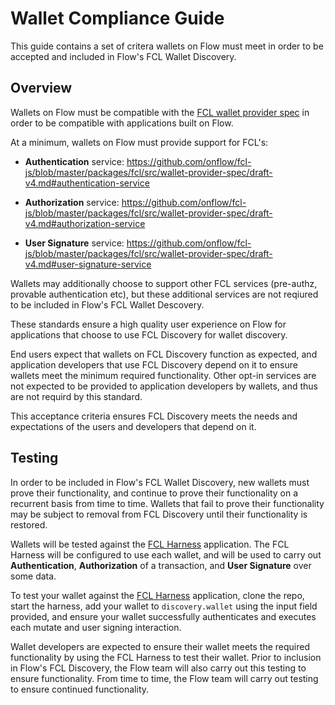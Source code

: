 # Wallet Compliance Guide

This guide contains a set of critera wallets on Flow must meet in order to be accepted and included in Flow's FCL Wallet Discovery.

## Overview

Wallets on Flow must be compatible with the [FCL wallet provider spec](https://github.com/onflow/fcl-js/blob/master/packages/fcl/src/wallet-provider-spec/draft-v4.md) in order to be compatible with applications built on Flow.

At a minimum, wallets on Flow must provide support for FCL's:

- **Authentication** service: https://github.com/onflow/fcl-js/blob/master/packages/fcl/src/wallet-provider-spec/draft-v4.md#authentication-service

- **Authorization** service: https://github.com/onflow/fcl-js/blob/master/packages/fcl/src/wallet-provider-spec/draft-v4.md#authorization-service

- **User Signature** service: https://github.com/onflow/fcl-js/blob/master/packages/fcl/src/wallet-provider-spec/draft-v4.md#user-signature-service

Wallets may additionally choose to support other FCL services (pre-authz, provable authentication etc), but these additional services are not reqiured to be included in Flow's FCL Wallet Descovery.

These standards ensure a high quality user experience on Flow for applications that choose to use FCL Discovery for wallet discovery. 

End users expect that wallets on FCL Discovery function as expected, and application developers that use FCL Discovery depend on it to ensure wallets meet the minimum required functionality. Other opt-in services are not expected to be provided to application developers by wallets, and thus are not requird by this standard.

This acceptance criteria ensures FCL Discovery meets the needs and expectations of the users and developers that depend on it. 

## Testing

In order to be included in Flow's FCL Wallet Discovery, new wallets must prove their functionality, and continue to prove their functionality on a recurrent basis from time to time. Wallets that fail to prove their functionality may be subject to removal from FCL Discovery until their functionality is restored.

Wallets will be tested against the [FCL Harness](https://github.com/onflow/fcl-next-harness) application. The FCL Harness will be configured to use each wallet, and will be used to carry out **Authentication**, **Authorization** of a transaction, and **User Signature** over some data.

To test your wallet against the [FCL Harness](https://github.com/onflow/fcl-next-harness) application, clone the repo, start the harness, add your wallet to `discovery.wallet` using the input field provided, and ensure your wallet successfully authenticates and executes each mutate and user signing interaction.

Wallet developers are expected to ensure their wallet meets the required functionality by using the FCL Harness to test their wallet. Prior to inclusion in Flow's FCL Discovery, the Flow team will also carry out this testing to ensure functionality. From time to time, the Flow team will carry out testing to ensure continued functionality.
